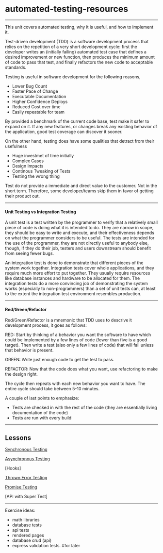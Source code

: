 # automated-testing-resources

---
This unit covers automated testing, why it is useful, and how to implement it. 

Test-driven development (TDD) is a software development process that relies on the repetition of a very short development cycle: first the developer writes an (initially failing) automated test case that defines a desired improvement or new function, then produces the minimum amount of code to pass that test, and finally refactors the new code to acceptable standards.

Testing is useful in software development for the following reasons,

- Lower Bug Count
- Faster Pace of Change
- Executable Documentation
- Higher Confidence Deploys
- Reduced Cost over time
- Easily repeatable for team

By provided a benchmark of the current code base, test make it safer to expand on it. If any new features, or changes break any existing behavior of the application, good test coverage can discover it sooner.

On the other hand, testing does have some qualities that detract from their usefulness

- Huge investmet of time initially
- Complex Cases
- Design Impacts
- Continous Tweaking of Tests
- Testing the wrong thing

Test do not provide a immediate and direct value to the customer. Not in the short term. Therefore, some developer/teams skip them in favor of getting their product out.

---

#### Unit Testing vs Integration Testing

A unit test is a test written by the programmer to verify that a relatively small piece of code is doing what it is intended to do. They are narrow in scope, they should be easy to write and execute, and their effectiveness depends on what the programmer considers to be useful. The tests are intended for the use of the programmer, they are not directly useful to anybody else, though, if they do their job, testers and users downstream should benefit from seeing fewer bugs.

An integration test is done to demonstrate that different pieces of the system work together. Integration tests cover whole applications, and they require much more effort to put together. They usually require resources like database instances and hardware to be allocated for them. The integration tests do a more convincing job of demonstrating the system works (especially to non-programmers) than a set of unit tests can, at least to the extent the integration test environment resembles production.

---

#### Red/Green/Refactor

Red/Green/Refactor is a mnemonic that TDD uses to descrive it development process, it goes as follows:

RED: Start by thinking of a behavior you want the software to have which could be implemented by a few lines of code (fewer than five is a good target). Then write a test (also only a few lines of code) that will fail unless that behavior is present.

GREEN: Write just enough code to get the test to pass.

REFACTOR: Now that the code does what you want, use refactoring to make the design right.

The cycle then repeats with each new behavior you want to have. The entire cycle should take between 5-10 minutes. 

A couple of last points to emphasize:

- Tests are checked in with the rest of the code (they are essentially living documentation of the code)
- Tests are run with every build

---

## Lessons

[Synchronous Testing](synchronous-testing.md)

[Asynchronous Testing](asynchronous-testing.md)

[Hooks]

[Thrown Error Testing](thrown-error-testing.md)

[Promise Testing](promise-testing.md)

[API with Super Test]



---



Exercise ideas:

- math libraries
- database tests
- api tests
- rendered pages
- database crud (api)
- express validation tests. #for later




